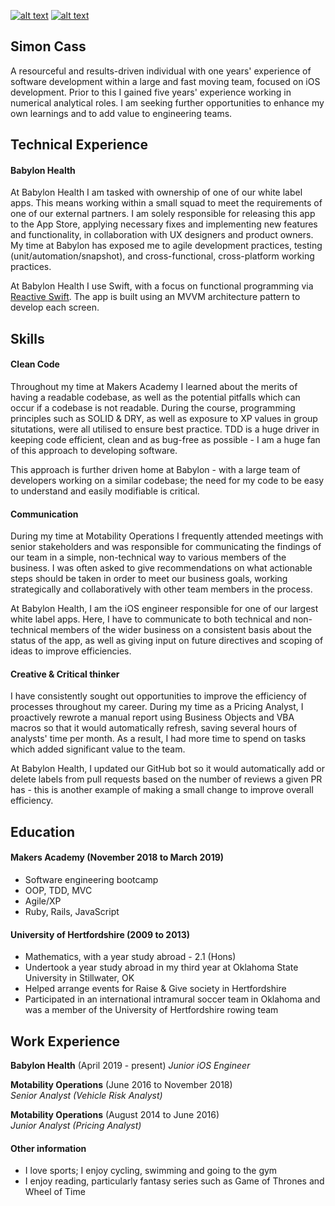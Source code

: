 [![alt text][1.1]][1]
[![alt text][6.1]][6]


[1.1]: http://i.imgur.com/tXSoThF.png (Follow my journey on twitter!)
[6.1]: http://i.imgur.com/0o48UoR.png (Please view my github)


[1.2]: http://i.imgur.com/wWzX9uB.png (twitter icon without padding)
[6.2]: http://i.imgur.com/9I6NRUm.png (github icon without padding)

[1]: http://www.twitter.com/codercass
[6]: http://www.github.com/scass91


## Simon Cass

A resourceful and results-driven individual with one years' experience of software development within a large and fast moving team, focused on iOS development. Prior to this I gained five years' experience working in numerical analytical roles. I am seeking further opportunities to enhance my own learnings and to add value to engineering teams.

## Technical Experience

#### Babylon Health

At Babylon Health I am tasked with ownership of one of our white label apps. This means working within a small squad to meet the requirements of one of our external partners. I am solely responsible for releasing this app to the App Store, applying necessary fixes and implementing new features and functionality, in collaboration with UX designers and product owners. My time at Babylon has exposed me to agile development practices, testing (unit/automation/snapshot), and cross-functional, cross-platform working practices. 

At Babylon Health I use Swift, with a focus on functional programming via [Reactive Swift](https://github.com/ReactiveCocoa/ReactiveSwift). The app is built using an MVVM architecture pattern to develop each screen. 

## Skills

#### Clean Code

Throughout my time at Makers Academy I learned about the merits of having a readable codebase, as well as the potential pitfalls which can occur if a codebase is not readable. During the course, programming principles such as SOLID & DRY, as well as exposure to XP values in group situtations, were all utilised to ensure best practice. TDD is a huge driver in keeping code efficient, clean and as bug-free as possible - I am a huge fan of this approach to developing software. 

This approach is further driven home at Babylon - with a large team of developers working on a similar codebase; the need for my code to be easy to understand and easily modifiable is critical.

#### Communication

During my time at Motability Operations I frequently attended meetings with senior stakeholders and was responsible for communicating the findings of our team in a simple, non-technical way to various members of the business. I was often asked to give recommendations on what actionable steps should be taken in order to meet our business goals, working strategically and collaboratively with other team members in the process. 

At Babylon Health, I am the iOS engineer responsible for one of our largest white label apps. Here, I have to communicate to both technical and non-technical members of the wider business on a consistent basis about the status of the app, as well as giving input on future directives and scoping of ideas to improve efficiencies.

#### Creative & Critical thinker

I have consistently sought out opportunities to improve the efficiency of processes throughout my career. During my time as a Pricing Analyst, I proactively rewrote a manual report using Business Objects and VBA macros so that it would automatically refresh, saving several hours of analysts' time per month. As a result, I had more time to spend on tasks which added significant value to the team.

At Babylon Health, I updated our GitHub bot so it would automatically add or delete labels from pull requests based on the number of reviews a given PR has - this is another example of making a small change to improve overall efficiency.

## Education

#### Makers Academy (November 2018 to March 2019)

- Software engineering bootcamp
- OOP, TDD, MVC
- Agile/XP
- Ruby, Rails, JavaScript

#### University of Hertfordshire (2009 to 2013)

- Mathematics, with a year study abroad - 2.1 (Hons)
- Undertook a year study abroad in my third year at Oklahoma State University in Stillwater, OK
- Helped arrange events for Raise & Give society in Hertfordshire
- Participated in an international intramural soccer team in Oklahoma and was a member of the University of Hertfordshire rowing team

## Work Experience

**Babylon Health** (April 2019 - present)
*Junior iOS Engineer*

**Motability Operations** (June 2016 to November 2018)    
*Senior Analyst (Vehicle Risk Analyst)*  

**Motability Operations** (August 2014 to June 2016)   
*Junior Analyst (Pricing Analyst)*   

#### Other information

- I love sports; I enjoy cycling, swimming and going to the gym
- I enjoy reading, particularly fantasy series such as Game of Thrones and Wheel of Time
